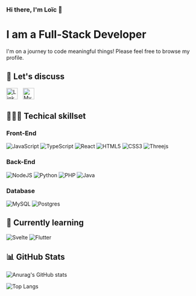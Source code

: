 ### Hi there, I'm Loïc 👋

# I am a Full-Stack Developer

I'm on a journey to code meaningful things! Please feel free to browse my profile.

## 🤝 Let's discuss

<a href="https://www.linkedin.com/in/loic-etienne/" style='display: inline-block; margin-right: 10px;'><img src='https://cdn-icons-png.flaticon.com/512/145/145807.png' alt='LinkedIn profile' width='30'></a>
<a href="https://bento.me/loic-etienne" style='display: inline-block; margin-right: 10px;'><img src='https://global-uploads.webflow.com/6335b33630f88833a92915fc/63860225045ce50e33d20eb3_Logo.svg' alt='My Bento' width='30'></a>

## 👨🏻‍💻 Techical skillset

### Front-End

![JavaScript](https://img.shields.io/badge/javascript-%23323330.svg?style=for-the-badge&logo=javascript&logoColor=%23F7DF1E)
![TypeScript](https://img.shields.io/badge/typescript-%23007ACC.svg?style=for-the-badge&logo=typescript&logoColor=white)
![React](https://img.shields.io/badge/react-%2320232a.svg?style=for-the-badge&logo=react&logoColor=%2361DAFB)
![HTML5](https://img.shields.io/badge/html5-%23E34F26.svg?style=for-the-badge&logo=html5&logoColor=white)
![CSS3](https://img.shields.io/badge/css3-%231572B6.svg?style=for-the-badge&logo=css3&logoColor=white)
![Threejs](https://img.shields.io/badge/threejs-black?style=for-the-badge&logo=three.js&logoColor=white)

### Back-End
![NodeJS](https://img.shields.io/badge/node.js-6DA55F?style=for-the-badge&logo=node.js&logoColor=white)
![Python](https://img.shields.io/badge/python-3670A0?style=for-the-badge&logo=python&logoColor=ffdd54)
![PHP](https://img.shields.io/badge/php-%23777BB4.svg?style=for-the-badge&logo=php&logoColor=white)
![Java](https://img.shields.io/badge/java-%23ED8B00.svg?style=for-the-badge&logo=java&logoColor=white)

### Database
![MySQL](https://img.shields.io/badge/mysql-%2300f.svg?style=for-the-badge&logo=mysql&logoColor=white)
![Postgres](https://img.shields.io/badge/postgres-%23316192.svg?style=for-the-badge&logo=postgresql&logoColor=white)

## 🌱 Currently learning

![Svelte](https://img.shields.io/badge/svelte-%23f1413d.svg?style=for-the-badge&logo=svelte&logoColor=white)
![Flutter](https://img.shields.io/badge/Flutter-%2302569B.svg?style=for-the-badge&logo=Flutter&logoColor=white)

## 📊 GitHub Stats

![Anurag's GitHub stats](https://github-readme-stats.vercel.app/api?username=LoicE5&show_icons=true&count_private=true&include_all_commits=true)

![Top Langs](https://github-readme-stats.vercel.app/api/top-langs/?username=anuraghazra&layout=compact&langs_count=4&hide=GLSL,Astro)

